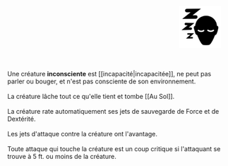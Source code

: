 <div class="warning" style='background-color:var(--bg); border-left: solid var(--title) 4px; border-radius: 4px;'>
<p style='padding:0.7em; margin-left:0.7em; display: inline-block;'>
<img src="../../Illustrations/Conditions/Unconcious.png" style="width:20%;  float:right; padding:0.7em">

Une créature <b>inconsciente</b> est [[incapacité|incapacitée]], ne peut pas parler ou bouger, et n'est pas consciente de son environnement.<br><br>
La créature lâche tout ce qu'elle tient et tombe [[Au Sol]].<br><br>
La créature rate automatiquement ses jets de sauvegarde de Force et de Dextérité.<br><br>
Les jets d'attaque contre la créature ont l'avantage.<br><br>
Toute attaque qui touche la créature est un coup critique si l'attaquant se trouve à 5 ft. ou moins de la créature.<br>
</p>
</div>
